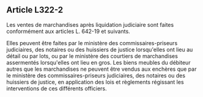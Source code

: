Article L322-2
----
Les ventes de marchandises après liquidation judiciaire sont faites conformément
aux articles L. 642-19 et suivants.

Elles peuvent être faites par le ministère des commissaires-priseurs
judiciaires, des notaires ou des huissiers de justice lorsqu'elles ont lieu au
détail ou par lots, ou par le ministère des courtiers de marchandises
assermentés lorsqu'elles ont lieu en gros. Les biens meubles du débiteur autres
que les marchandises ne peuvent être vendus aux enchères que par le ministère
des commissaires-priseurs judiciaires, des notaires ou des huissiers de justice,
en application des lois et règlements régissant les interventions de ces
différents officiers.
